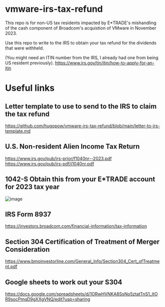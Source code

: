 # vmware-irs-tax-refund

This repo is for non-US tax residents impacted by E*TRADE's mishandling of the cash component of Broadcom's acquistion of VMware in November 2023.

Use this repo to write to the IRS to obtain your tax refund for the dividends that were withheld.

(You might need an ITIN number from the IRS, I already had one from being US resident previously).
https://www.irs.gov/tin/itin/how-to-apply-for-an-itin

# Useful links

## Letter template to use to send to the IRS to claim the tax refund
https://github.com/hugopow/vmware-irs-tax-refund/blob/main/letter-to-irs-template.md

## U.S. Non-resident Alien Income Tax Return
https://www.irs.gov/pub/irs-prior/f1040nr--2023.pdf
https://www.irs.gov/pub/irs-pdf/i1040nr.pdf

## 1042-S Obtain this from your E*TRADE account for 2023 tax year
![image](https://github.com/user-attachments/assets/bad239f5-3570-414a-9c2d-9523f3e78975)

## IRS Form 8937
https://investors.broadcom.com/financial-information/tax-information

## Section 304 Certification of Treatment of Merger Consideration
https://www.bmoinvestorline.com/General_Info/Section304_Cert_ofTreatment.pdf

## Google sheets to work out your S304
https://docs.google.com/spreadsheets/d/1ORwHVNKA8SsNo5ztatTnS1_ltOR9socPmqD9gXXgVNQ/edit?usp=sharing
